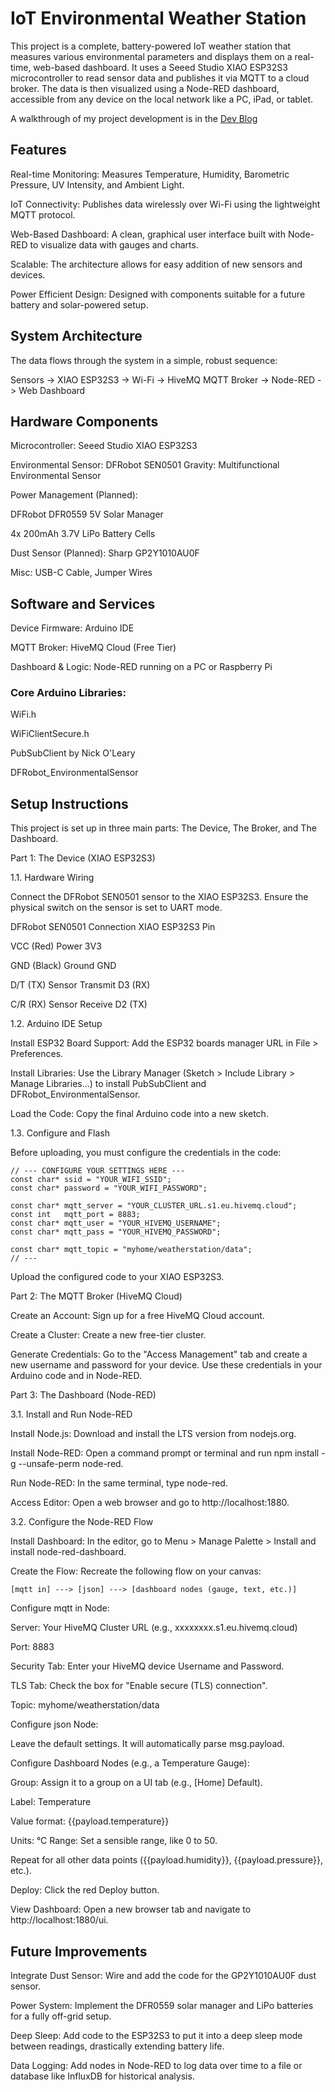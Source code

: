 # IoT Environmental Weather Station
This project is a complete, battery-powered IoT weather station that measures various environmental parameters and displays them on a real-time, web-based dashboard. It uses a Seeed Studio XIAO ESP32S3 microcontroller to read sensor data and publishes it via MQTT to a cloud broker. The data is then visualized using a Node-RED dashboard, accessible from any device on the local network like a PC, iPad, or tablet.

A walkthrough of my project development is in the [Dev Blog](Dev_Blog.md)

## Features

Real-time Monitoring: Measures Temperature, Humidity, Barometric Pressure, UV Intensity, and Ambient Light.

IoT Connectivity: Publishes data wirelessly over Wi-Fi using the lightweight MQTT protocol.

Web-Based Dashboard: A clean, graphical user interface built with Node-RED to visualize data with gauges and charts.

Scalable: The architecture allows for easy addition of new sensors and devices.

Power Efficient Design: Designed with components suitable for a future battery and solar-powered setup.

## System Architecture

The data flows through the system in a simple, robust sequence:

Sensors -> XIAO ESP32S3 -> Wi-Fi -> HiveMQ MQTT Broker -> Node-RED -> Web Dashboard

## Hardware Components

Microcontroller: Seeed Studio XIAO ESP32S3

Environmental Sensor: DFRobot SEN0501 Gravity: Multifunctional Environmental Sensor

Power Management (Planned):

DFRobot DFR0559 5V Solar Manager

4x 200mAh 3.7V LiPo Battery Cells

Dust Sensor (Planned): Sharp GP2Y1010AU0F

Misc: USB-C Cable, Jumper Wires

## Software and Services

Device Firmware: Arduino IDE

MQTT Broker: HiveMQ Cloud (Free Tier)

Dashboard & Logic: Node-RED running on a PC or Raspberry Pi

### Core Arduino Libraries:

WiFi.h

WiFiClientSecure.h

PubSubClient by Nick O'Leary

DFRobot_EnvironmentalSensor

## Setup Instructions

This project is set up in three main parts: The Device, The Broker, and The Dashboard.

Part 1: The Device (XIAO ESP32S3)

1.1. Hardware Wiring

Connect the DFRobot SEN0501 sensor to the XIAO ESP32S3. Ensure the physical switch on the sensor is set to UART mode.

DFRobot SEN0501	Connection	XIAO ESP32S3 Pin

VCC (Red)	Power	3V3

GND (Black)	Ground	GND

D/T (TX)	Sensor Transmit	D3 (RX)

C/R (RX)	Sensor Receive	D2 (TX)

1.2. Arduino IDE Setup

Install ESP32 Board Support: Add the ESP32 boards manager URL in File > Preferences.

Install Libraries: Use the Library Manager (Sketch > Include Library > Manage Libraries...) to install PubSubClient and DFRobot_EnvironmentalSensor.

Load the Code: Copy the final Arduino code into a new sketch.

1.3. Configure and Flash

Before uploading, you must configure the credentials in the code:

```
// --- CONFIGURE YOUR SETTINGS HERE ---
const char* ssid = "YOUR_WIFI_SSID";
const char* password = "YOUR_WIFI_PASSWORD";

const char* mqtt_server = "YOUR_CLUSTER_URL.s1.eu.hivemq.cloud";
const int   mqtt_port = 8883;
const char* mqtt_user = "YOUR_HIVEMQ_USERNAME";
const char* mqtt_pass = "YOUR_HIVEMQ_PASSWORD";

const char* mqtt_topic = "myhome/weatherstation/data";
// ---
```
Upload the configured code to your XIAO ESP32S3.

Part 2: The MQTT Broker (HiveMQ Cloud)

Create an Account: Sign up for a free HiveMQ Cloud account.

Create a Cluster: Create a new free-tier cluster.

Generate Credentials: Go to the "Access Management" tab and create a new username and password for your device. Use these credentials in your Arduino code and in Node-RED.

Part 3: The Dashboard (Node-RED)

3.1. Install and Run Node-RED

Install Node.js: Download and install the LTS version from nodejs.org.

Install Node-RED: Open a command prompt or terminal and run npm install -g --unsafe-perm node-red.

Run Node-RED: In the same terminal, type node-red.

Access Editor: Open a web browser and go to http://localhost:1880.

3.2. Configure the Node-RED Flow

Install Dashboard: In the editor, go to Menu > Manage Palette > Install and install node-red-dashboard.

Create the Flow: Recreate the following flow on your canvas:
```
[mqtt in] ---> [json] ---> [dashboard nodes (gauge, text, etc.)]
```
Configure mqtt in Node:

Server: Your HiveMQ Cluster URL (e.g., xxxxxxxx.s1.eu.hivemq.cloud)

Port: 8883

Security Tab: Enter your HiveMQ device Username and Password.

TLS Tab: Check the box for "Enable secure (TLS) connection".

Topic: myhome/weatherstation/data

Configure json Node:

Leave the default settings. It will automatically parse msg.payload.

Configure Dashboard Nodes (e.g., a Temperature Gauge):

Group: Assign it to a group on a UI tab (e.g., [Home] Default).

Label: Temperature

Value format: {{payload.temperature}}

Units: °C
Range: Set a sensible range, like 0 to 50.

Repeat for all other data points ({{payload.humidity}}, {{payload.pressure}}, etc.).

Deploy: Click the red Deploy button.

View Dashboard: Open a new browser tab and navigate to http://localhost:1880/ui.

## Future Improvements

Integrate Dust Sensor: Wire and add the code for the GP2Y1010AU0F dust sensor.

Power System: Implement the DFR0559 solar manager and LiPo batteries for a fully off-grid setup.

Deep Sleep: Add code to the ESP32S3 to put it into a deep sleep mode between readings, drastically extending battery life.

Data Logging: Add nodes in Node-RED to log data over time to a file or database like InfluxDB for historical analysis.
